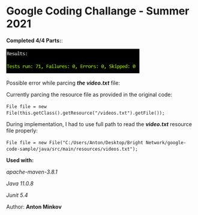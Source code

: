 # Google Coding Challange - Summer 2021

**Completed 4/4 Parts:**:

![](image/README/1625139490926.png)

Possible error while parcing ***the video.txt*** file:

Currently parcing the resource file as provided in the original code:

`File file = new File(this.getClass().getResource("/videos.txt").getFile());`

During implementation, I had to use full path to read the ***video.txt***  resource file properly:

`File file = new File("C:/Users/Anton/Desktop/Bright Network/google-code-sample/java/src/main/resources/videos.txt");`

**Used with:**

*apache-maven-3.8.1*

*Java 11.0.8*

*Junit 5.4*

Author: **Anton Minkov**
